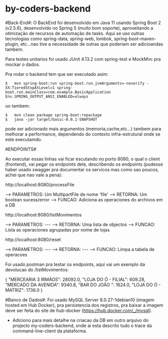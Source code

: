 # by-coders-backend

#Back-End#: O BackEnd foi desenvolvido em Java 11 usando Spring Boot 2 (v2.5.6), desenvolvido no Spring 5 (muito bom soporte), aproveitando a otimização de recursos de automação de tasks.
Aqui se uso outras tecnologias como spring-data, spring-web, lombok, spring-boot-maven-plugin, etc...nao tive a necessidade de outras que poderiam ser adicioandas tambem.

Para testes unitarios foi usado JUnit 4.13.2 com spring-test e MockMvc pra mockar o dados.

Pra rodar o backend tem que ser executado asim:

	$	mvn spring-boot:run spring-boot.run.jvmArguments=-noverify -XX:TieredStopAtLevel=1 spring-boot.run.mainClass=com.example.BasicApplication Env.SPRING_OUTPUT_ANSI_ENABLED=always
	
uo tambem:

	$	mvn clean package spring-boot:repackage
	$	java -jar target/basic-0.0.1-SNAPSHOT

pode ser adicionado mais argumentos (memoria,cache,etc...) tambem para melhorar a performance, dependendo do contexto infra-estrutural onde se este executamdo.

#ENDPOINTS#

Ao executar essas linhas vai ficar escutando no porto 8080, o qual o client (frontend), vai pegar os endpoints dele, describendo os endpoints (pudesse haber usado swagger pra documentar os servicos mas como sao poucos, achei que nao vale a pena):

http://localhost:8080/processFile  

--> PARAMETROS: Um MultipartFile de nome 'file' 
--> RETORNA: Um boolean sucess/error 
--> FUNCAO: Adiciona as operaciones do archivos em a DB

http://localhost:8080/listMovimentos 

--> PARAMETROS: --- 
--> RETORNA: Uma lista de objectos
--> FUNCAO: Lista as operaciones agrupadas por nome de lojas

http://localhost:8080/reset 

--> PARAMETROS: --- 
--> RETORNA: ---
--> FUNCAO: Limpa a tabela de operacoes

Foi usado postman pra testar os endpoints, aqui vai um exemplo da devolucao do /listMovimentos: 

{
    "MERCEARIA 3 IRMÃOS": 28092.0,
    "LOJA DO Ó - FILIAL": 609.28,
    "MERCADO DA AVENIDA": 9340.8,
    "BAR DO JOÃO       ": 1624.0,
    "LOJA DO Ó - MATRIZ": 1736.0
}


#Banco de Dados#: Foi usado MySQL Server 8.0.27-1debian10 (imagem hosted em Hub Docker), pra persistencia dos registros, pra baixar a imagem deve ser feita do site de hub-docker (https://hub.docker.com/_/mysql). 

* Adiciono para mais detalhe na criacao da DB em outro arquivo do projecto my-coders-backend, onde ai esta descrito tudo o trace da command-line-client da plataforma.





